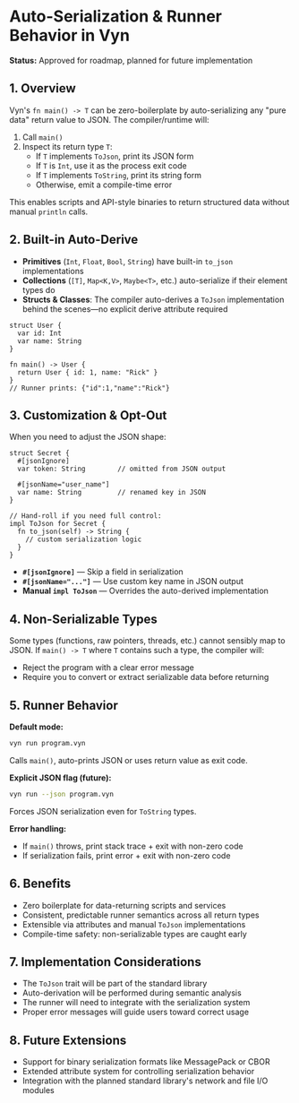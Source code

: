 # Auto-Serialization & Runner Behavior in Vyn

**Status:** Approved for roadmap, planned for future implementation

## 1. Overview

Vyn's `fn main() -> T` can be zero-boilerplate by auto-serializing any "pure data" return value to JSON. The compiler/runtime will:

1. Call `main()`
2. Inspect its return type `T`:
   - If `T` implements `ToJson`, print its JSON form
   - If `T` is `Int`, use it as the process exit code
   - If `T` implements `ToString`, print its string form
   - Otherwise, emit a compile-time error

This enables scripts and API-style binaries to return structured data without manual `println` calls.

## 2. Built-in Auto-Derive

- **Primitives** (`Int`, `Float`, `Bool`, `String`) have built-in `to_json` implementations
- **Collections** (`[T]`, `Map<K,V>`, `Maybe<T>`, etc.) auto-serialize if their element types do
- **Structs & Classes**: The compiler auto-derives a `ToJson` implementation behind the scenes—no explicit derive attribute required

```vyn
struct User {
  var id: Int
  var name: String
}

fn main() -> User {
  return User { id: 1, name: "Rick" }
}
// Runner prints: {"id":1,"name":"Rick"}
```

## 3. Customization & Opt-Out

When you need to adjust the JSON shape:

```vyn
struct Secret {
  #[jsonIgnore]
  var token: String        // omitted from JSON output

  #[jsonName="user_name"]
  var name: String         // renamed key in JSON
}

// Hand-roll if you need full control:
impl ToJson for Secret {
  fn to_json(self) -> String {
    // custom serialization logic
  }
}
```

- **`#[jsonIgnore]`** — Skip a field in serialization
- **`#[jsonName="..."]`** — Use custom key name in JSON output
- **Manual `impl ToJson`** — Overrides the auto-derived implementation

## 4. Non-Serializable Types

Some types (functions, raw pointers, threads, etc.) cannot sensibly map to JSON. If `main() -> T` where `T` contains such a type, the compiler will:

- Reject the program with a clear error message
- Require you to convert or extract serializable data before returning

## 5. Runner Behavior

**Default mode:**
```bash
vyn run program.vyn
```
Calls `main()`, auto-prints JSON or uses return value as exit code.

**Explicit JSON flag (future):**
```bash
vyn run --json program.vyn
```
Forces JSON serialization even for `ToString` types.

**Error handling:**
- If `main()` throws, print stack trace + exit with non-zero code
- If serialization fails, print error + exit with non-zero code

## 6. Benefits

- Zero boilerplate for data-returning scripts and services
- Consistent, predictable runner semantics across all return types
- Extensible via attributes and manual `ToJson` implementations
- Compile-time safety: non-serializable types are caught early

## 7. Implementation Considerations

- The `ToJson` trait will be part of the standard library
- Auto-derivation will be performed during semantic analysis
- The runner will need to integrate with the serialization system
- Proper error messages will guide users toward correct usage

## 8. Future Extensions

- Support for binary serialization formats like MessagePack or CBOR
- Extended attribute system for controlling serialization behavior
- Integration with the planned standard library's network and file I/O modules
